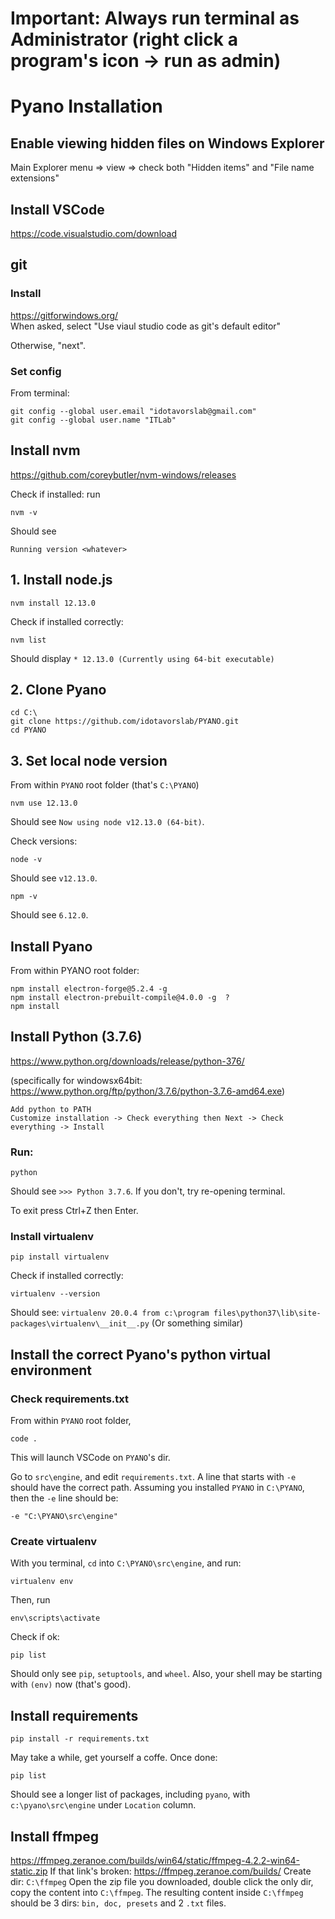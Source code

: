 # Important: Always run terminal as Administrator (right click a program's icon -> run as admin)

# Pyano Installation

## Enable viewing hidden files on Windows Explorer
Main Explorer menu => view => check both "Hidden items" and "File name extensions"

## Install VSCode
https://code.visualstudio.com/download

## git
### Install
https://gitforwindows.org/    
When asked, select "Use viaul studio code as git's default editor"

Otherwise, "next".
### Set config
From terminal:
    
    git config --global user.email "idotavorslab@gmail.com"
    git config --global user.name "ITLab"
    
## Install nvm
https://github.com/coreybutler/nvm-windows/releases

Check if installed: run
    
    nvm -v

Should see 

    Running version <whatever>


## 1. Install node.js

    nvm install 12.13.0
Check if installed correctly:
    
    nvm list    
Should display `* 12.13.0 (Currently using 64-bit executable)`

## 2. Clone Pyano
    cd C:\
    git clone https://github.com/idotavorslab/PYANO.git
    cd PYANO

## 3. Set local node version
From within `PYANO` root folder (that's `C:\PYANO`)
    
    nvm use 12.13.0
Should see `Now using node v12.13.0 (64-bit)`.

Check versions:

    node -v
Should see `v12.13.0`.

    npm -v
Should see `6.12.0`.

## Install Pyano
From within PYANO root folder:

    npm install electron-forge@5.2.4 -g
    npm install electron-prebuilt-compile@4.0.0 -g  ?
    npm install

## Install Python (3.7.6)
https://www.python.org/downloads/release/python-376/

(specifically for windowsx64bit: https://www.python.org/ftp/python/3.7.6/python-3.7.6-amd64.exe)
    
    Add python to PATH
    Customize installation -> Check everything then Next -> Check everything -> Install

### Run:

    python
Should see `>>> Python 3.7.6`. 
If you don't, try re-opening terminal.

To exit press Ctrl+Z then Enter.

### Install virtualenv
    pip install virtualenv
Check if installed correctly:
    
    virtualenv --version
Should see: `virtualenv 20.0.4 from c:\program files\python37\lib\site-packages\virtualenv\__init__.py`
(Or something similar)

## Install the correct Pyano's python virtual environment
### Check requirements.txt
From within `PYANO` root folder,
    
    code .
This will launch VSCode on `PYANO`'s dir.

Go to `src\engine`, and edit `requirements.txt`. A line that starts with `-e` should have the correct path. Assuming you installed `PYANO` in `C:\PYANO`, then the `-e` line should be:
    
    -e "C:\PYANO\src\engine"


### Create virtualenv
With you terminal, `cd` into `C:\PYANO\src\engine`, and run:
    
    virtualenv env
Then, run

    env\scripts\activate
Check if ok:

    pip list
Should only see `pip`, `setuptools`, and `wheel`. Also, your shell may be starting with `(env)` now (that's good).

## Install requirements
    pip install -r requirements.txt
May take a while, get yourself a coffe. Once done:

    pip list
Should see a longer list of packages, including `pyano`, with `c:\pyano\src\engine` under `Location` column.

## Install ffmpeg
https://ffmpeg.zeranoe.com/builds/win64/static/ffmpeg-4.2.2-win64-static.zip
If that link's broken:
https://ffmpeg.zeranoe.com/builds/
Create dir: `C:\ffmpeg`
Open the zip file you downloaded, double click the only dir, copy the content into `C:\ffmpeg`. 
The resulting content inside `C:\ffmpeg` should be 3 dirs: `bin, doc, presets` and 2 `.txt` files.




